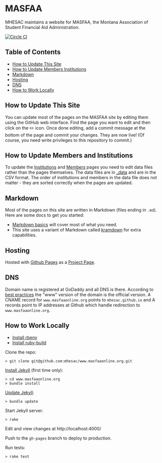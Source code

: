 # MASFAA

MHESAC maintains a website for MASFAA, the Montana Association of Student Financial Aid Administration.

[![Circle CI](https://img.shields.io/circleci/project/mhesac/www.masfaaonline.org.svg)](https://circleci.com/gh/mhesac/www.masfaaonline.org)

## Table of Contents

- [How to Update This Site](#how-to-update-this-site)
- [How to Update Members Institutions](#how-to-update-members-institutions)
- [Markdown](#markdown)
- [Hosting](#hosting)
- [DNS](#dns)
- [How to Work Locally](#how-to-work-locally)

## How to Update This Site

You can update most of the pages on the MASFAA site by editing them using the GitHub web interface. Find the page you want to edit and then click on the :pencil2: icon. Once done editing, add a commit message at the bottom of the page and commit your changes. They are now live! (Of course, you need write privileges to this repository to commit.)

## How to Update Members and Institutions

To update the [Institutions](http://www.masfaaonline.org/institutions/) and [Members](http://www.masfaaonline.org/members/) pages you need to edit data files rather than the pages themselves. The data files are in [_data](_data) and are in the CSV format. The order of institutions and members in the data file does not matter - they are sorted correctly when the pages are updated.

## Markdown

Most of the pages on this site are written in Markdown (files ending in `.md`). Here are some docs to get you started:

- [Markdown basics](https://help.github.com/articles/markdown-basics/) will cover most of what you need.
- This site uses a variant of Markdown called [kramdown](http://kramdown.gettalong.org/quickref.html) for extra capabilities.

## Hosting

Hosted with [Github Pages](https://pages.github.com/) as a [Project Page](https://help.github.com/articles/user-organization-and-project-pages/#project-pages).

## DNS

Domain name is registered at GoDaddy and all DNS is there. According to [best practices](https://help.github.com/articles/about-custom-domains-for-github-pages-sites/) the "www" version of the domain is the official version. A CNAME record for `www.masfaaonline.org` points to `mhesac.github.io` and A records point to IP addresses at Github which handle redirection to `www.masfaaonline.org`.

## How to Work Locally

* [Install rbenv](https://github.com/rbenv/rbenv#installation)
* [Install ruby-build](https://github.com/rbenv/ruby-build#installation)

Clone the repo:
```
> git clone git@github.com:mhesac/www.masfaaonline.org.git
```

[Install Jekyll](https://help.github.com/articles/using-jekyll-with-pages/) (first time only):
```
> cd www.masfaaonline.org
> bundle install
```

[Update Jekyll](https://help.github.com/articles/using-jekyll-with-pages/#keeping-jekyll-up-to-date):
```
> bundle update
```

Start Jekyll server:

```
> rake
```

Edit and view changes at http://localhost:4000/

Push to the `gh-pages` branch to deploy to production.

Run tests:

```
> rake test
```
